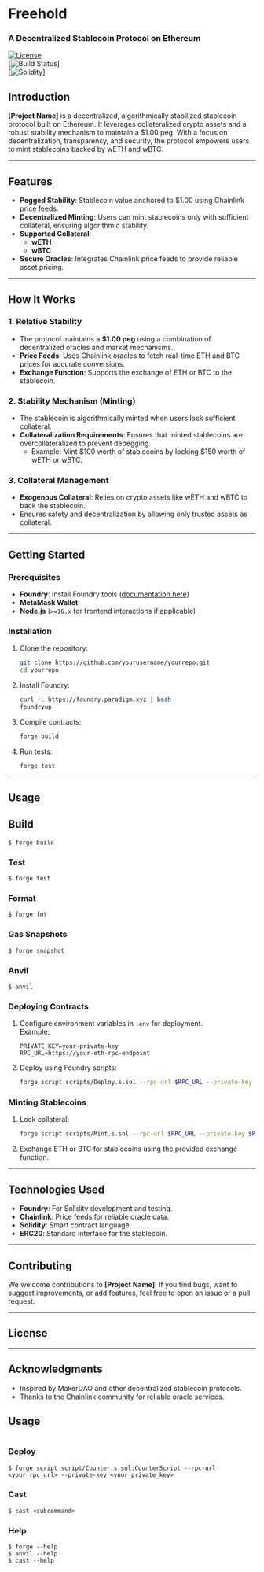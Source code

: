 # **Freehold**  
### A Decentralized Stablecoin Protocol on Ethereum  

[![License](https://img.shields.io/badge/license-MIT-blue.svg)](LICENSE)  
[![Build Status](https://img.shields.io/github/actions/workflow/status/yourusername/yourrepo/ci.yml?branch=main)]  
[![Solidity](https://img.shields.io/badge/solidity-^0.8.0-lightgrey)]  

## **Introduction**  
**[Project Name]** is a decentralized, algorithmically stabilized stablecoin protocol built on Ethereum. It leverages collateralized crypto assets and a robust stability mechanism to maintain a $1.00 peg. With a focus on decentralization, transparency, and security, the protocol empowers users to mint stablecoins backed by wETH and wBTC.  

---

## **Features**  
- **Pegged Stability**: Stablecoin value anchored to $1.00 using Chainlink price feeds.  
- **Decentralized Minting**: Users can mint stablecoins only with sufficient collateral, ensuring algorithmic stability.  
- **Supported Collateral**:  
  - **wETH**  
  - **wBTC**  
- **Secure Oracles**: Integrates Chainlink price feeds to provide reliable asset pricing.  

---

## **How It Works**  

### 1. **Relative Stability**  
- The protocol maintains a **$1.00 peg** using a combination of decentralized oracles and market mechanisms.  
- **Price Feeds**: Uses Chainlink oracles to fetch real-time ETH and BTC prices for accurate conversions.  
- **Exchange Function**: Supports the exchange of ETH or BTC to the stablecoin.  

### 2. **Stability Mechanism (Minting)**  
- The stablecoin is algorithmically minted when users lock sufficient collateral.  
- **Collateralization Requirements**: Ensures that minted stablecoins are overcollateralized to prevent depegging.  
  - Example: Mint $100 worth of stablecoins by locking $150 worth of wETH or wBTC.  

### 3. **Collateral Management**  
- **Exogenous Collateral**: Relies on crypto assets like wETH and wBTC to back the stablecoin.  
- Ensures safety and decentralization by allowing only trusted assets as collateral.  

---

## **Getting Started**  

### Prerequisites  
- **Foundry**: Install Foundry tools ([documentation here](https://book.getfoundry.sh/))  
- **MetaMask Wallet**  
- **Node.js** (`>=16.x` for frontend interactions if applicable)  

### Installation  
1. Clone the repository:  
   ```bash  
   git clone https://github.com/yourusername/yourrepo.git  
   cd yourrepo  
   ```  

2. Install Foundry:  
   ```bash  
   curl -L https://foundry.paradigm.xyz | bash  
   foundryup  
   ```  

3. Compile contracts:  
   ```bash  
   forge build  
   ```  

4. Run tests:  
   ```bash  
   forge test  
   ```  

---

## **Usage**  

## Build

```shell
$ forge build
```

### Test

```shell
$ forge test
```

### Format

```shell
$ forge fmt
```

### Gas Snapshots

```shell
$ forge snapshot
```

### Anvil

```shell
$ anvil
```


### Deploying Contracts  
1. Configure environment variables in `.env` for deployment.  
   Example:  
   ```env  
   PRIVATE_KEY=your-private-key  
   RPC_URL=https://your-eth-rpc-endpoint  
   ```  

2. Deploy using Foundry scripts:  
   ```bash  
   forge script scripts/Deploy.s.sol --rpc-url $RPC_URL --private-key $PRIVATE_KEY --broadcast  
   ```  

### Minting Stablecoins  
1. Lock collateral:  
   ```bash  
   forge script scripts/Mint.s.sol --rpc-url $RPC_URL --private-key $PRIVATE_KEY --broadcast  
   ```  

2. Exchange ETH or BTC for stablecoins using the provided exchange function.  

---

## **Technologies Used**  
- **Foundry**: For Solidity development and testing.  
- **Chainlink**: Price feeds for reliable oracle data.  
- **Solidity**: Smart contract language.  
- **ERC20**: Standard interface for the stablecoin.  

---

## **Contributing**  
We welcome contributions to **[Project Name]**! If you find bugs, want to suggest improvements, or add features, feel free to open an issue or a pull request.  

---

## **License**  


---

## **Acknowledgments**  
- Inspired by MakerDAO and other decentralized stablecoin protocols.  
- Thanks to the Chainlink community for reliable oracle services.  


## Usage

#
### Deploy

```shell
$ forge script script/Counter.s.sol:CounterScript --rpc-url <your_rpc_url> --private-key <your_private_key>
```

### Cast

```shell
$ cast <subcommand>
```

### Help

```shell
$ forge --help
$ anvil --help
$ cast --help
```
